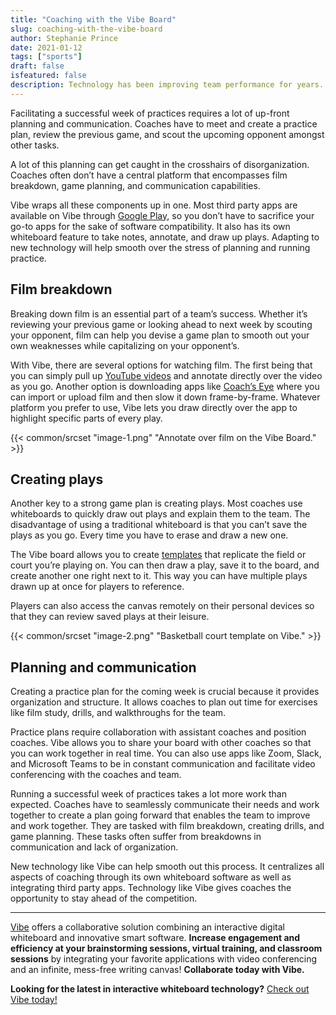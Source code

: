 ```yaml
---
title: "Coaching with the Vibe Board"
slug: coaching-with-the-vibe-board
author: Stephanie Prince
date: 2021-01-12
tags: ["sports"]
draft: false
isfeatured: false
description: Technology has been improving team performance for years. Digital whiteboards, like Vibe, take practices to the next level.
---
```




Facilitating a successful week of practices requires a lot of up-front planning and communication. Coaches have to meet and create a practice plan, review the previous game, and scout the upcoming opponent amongst other tasks. 

A lot of this planning can get caught in the crosshairs of disorganization. Coaches often don’t have a central platform that encompasses film breakdown, game planning, and communication capabilities. 

Vibe wraps all these components up in one. Most third party apps are available on Vibe through [Google Play](https://play.google.com/store), so you don’t have to sacrifice your go-to apps for the sake of software compatibility. It also has its own whiteboard feature to take notes, annotate, and draw up plays. Adapting to new technology will help smooth over the stress of planning and running practice.

## Film breakdown

Breaking down film is an essential part of a team’s success. Whether it’s reviewing your previous game or looking ahead to next week by scouting your opponent, film can help you devise a game plan to smooth out your own weaknesses while capitalizing on your opponent’s. 

With Vibe, there are several options for watching film. The first being that you can simply pull up [YouTube videos](https://www.youtube.com/watch?v=9lMp9jN8soI&feature=emb_logo) and annotate directly over the video as you go. Another option is downloading apps like [Coach’s Eye](https://www.coachseye.com/) where you can import or upload film and then slow it down frame-by-frame. Whatever platform you prefer to use, Vibe lets you draw directly over the app to highlight specific parts of every play. 

{{< common/srcset "image-1.png" "Annotate over film on the Vibe Board." >}}



## Creating plays

Another key to a strong game plan is creating plays. Most coaches use whiteboards to quickly draw out plays and explain them to the team. The disadvantage of using a traditional whiteboard is that you can’t save the plays as you go. Every time you have to erase and draw a new one. 

The Vibe board allows you to create [templates](https://knowledge.vibe.us/using-templates) that replicate the field or court you’re playing on. You can then draw a play, save it to the board, and create another one right next to it. This way you can have multiple plays drawn up at once for players to reference. 

Players can also access the canvas remotely on their personal devices so that they can review saved plays at their leisure. 

{{< common/srcset "image-2.png" "Basketball court template on Vibe." >}}



## Planning and communication

Creating a practice plan for the coming week is crucial because it provides organization and structure. It allows coaches to plan out time for exercises like film study, drills, and walkthroughs for the team.

Practice plans require collaboration with assistant coaches and position coaches. Vibe allows you to share your board with other coaches so that you can work together in real time. You can also use apps like Zoom, Slack, and Microsoft Teams to be in constant communication and facilitate video conferencing with the coaches and team. 

Running a successful week of practices takes a lot more work than expected. Coaches have to seamlessly communicate their needs and work together to create a plan going forward that enables the team to improve and work together. They are tasked with film breakdown, creating drills, and game planning. These tasks often suffer from breakdowns in communication and lack of organization.

New technology like Vibe can help smooth out this process. It centralizes all aspects of coaching through its own whiteboard software as well as integrating third party apps. Technology like Vibe gives coaches the opportunity to stay ahead of the competition.


----------

[Vibe](https://vibe.us/) offers a collaborative solution combining an interactive digital whiteboard and innovative smart software. **Increase engagement and efficiency at your brainstorming sessions, virtual training, and classroom sessions** by integrating your favorite applications with video conferencing and an infinite, mess-free writing canvas! **Collaborate today with Vibe.**

**Looking for the latest in interactive whiteboard technology?** [Check out Vibe today!](https://vibe.us/order/)
